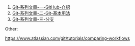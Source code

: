 1. [Git-系列文章-一-GitHub-介绍](https://lihanxiang.github.io/2018/08/02/Git-%E7%B3%BB%E5%88%97%E6%96%87%E7%AB%A0-%E4%B8%80-GitHub-%E4%BB%8B%E7%BB%8D/)
2. [Git-系列文章-二-Git-基本用法](https://lihanxiang.github.io/2018/08/09/Git-%E7%B3%BB%E5%88%97%E6%96%87%E7%AB%A0-%E4%BA%8C-Git-%E5%9F%BA%E6%9C%AC%E7%94%A8%E6%B3%95/)
3. [Git-系列文章-三-分支](https://lihanxiang.github.io/2018/08/11/Git-%E7%B3%BB%E5%88%97%E6%96%87%E7%AB%A0-%E4%B8%89-%E5%88%86%E6%94%AF/)


Other:

https://www.atlassian.com/git/tutorials/comparing-workflows

